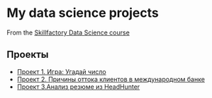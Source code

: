 # My data science projects
From the [Skillfactory Data Science course](https://skillfactory.ru/data-scientist)

## Проекты
* [Проект 1. Игра: Угадай число](https://github.com/LM8818/SF_REPO/tree/main/Project1)
* [Проект 2. Причины оттока клиентов в международном банке](https://github.com/LM8818/SF_REPO/tree/main/PYTHON-13_%D0%92%D0%B8%D0%B7%D1%83%D0%B0%D0%BB%D0%B8%D0%B7%D0%B0%D1%86%D0%B8%D1%8F_%D0%B4%D0%B0%D0%BD%D0%BD%D1%8B%D1%85)
* [Проект 3.Анализ резюме из HeadHunter](____)
